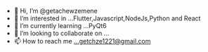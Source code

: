 - 👋 Hi, I’m @getachewzemene
- 👀 I’m interested in ...Flutter,Javascript,NodeJs,Python and React
- 🌱 I’m currently learning ...PyQt6
- 💞️ I’m looking to collaborate on ...
- 📫 How to reach me ...getchze1221@gmail.com

<!---
getachewzemene/getachewzemene is a ✨ special ✨ repository because its `README.md` (this file) appears on your GitHub profile.
You can click the Preview link to take a look at your changes.
--->
